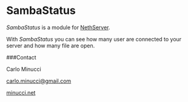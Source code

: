 # SambaStatus

*SambaStatus* is a module for [NethServer](http://www.nethserver.org/).

With *SambaStatus* you can see how many user are connected to your server and
how many file are open.

###Contact

Carlo Minucci

carlo.minucci@gmail.com

[minucci.net](http://minucci.net)
